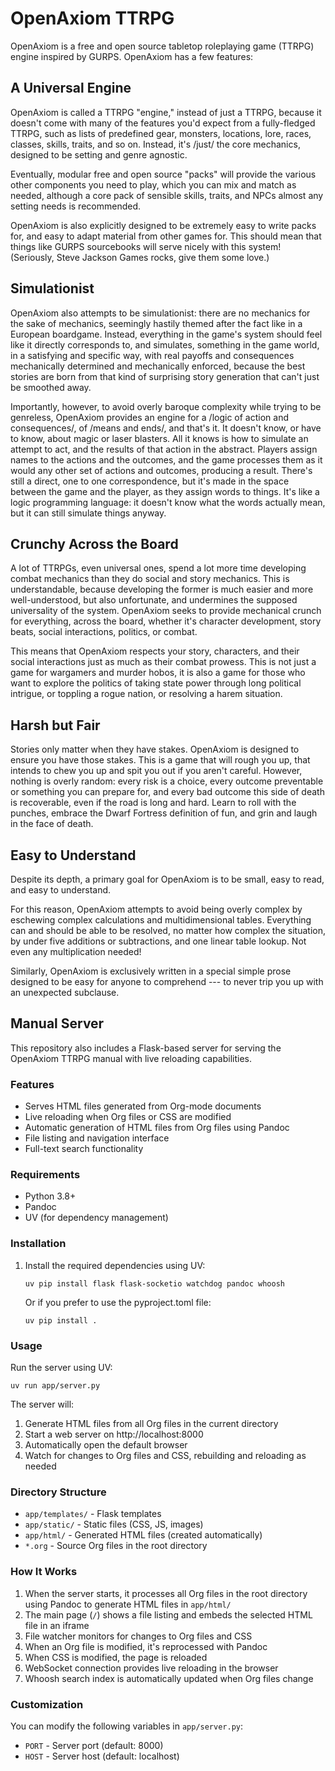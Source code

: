 # OpenAxiom TTRPG

OpenAxiom is a free and open source tabletop roleplaying game (TTRPG) engine inspired by GURPS. OpenAxiom has a few features:

## A Universal Engine

OpenAxiom is called a TTRPG "engine," instead of just a TTRPG, because it doesn't come with many of the features you'd expect from a fully-fledged TTRPG, such as lists of predefined gear, monsters, locations, lore, races, classes, skills, traits, and so on. Instead, it's /just/ the core mechanics, designed to be setting and genre agnostic.

Eventually, modular free and open source "packs" will provide the various other components you need to play, which you can mix and match as needed, although a core pack of sensible skills, traits, and NPCs almost any setting needs is recommended.

OpenAxiom is also explicitly designed to be extremely easy to write packs for, and easy to adapt material from other games for. This should mean that things like GURPS sourcebooks will serve nicely with this system! (Seriously, Steve Jackson Games rocks, give them some love.)

## Simulationist

OpenAxiom also attempts to be simulationist: there are no mechanics for the sake of mechanics, seemingly hastily themed after the fact like in a European boardgame. Instead, everything in the game's system should feel like it directly corresponds to, and simulates, something in the game world, in a satisfying and specific way, with real payoffs and consequences mechanically determined and mechanically enforced, because the best stories are born from that kind of surprising story generation that can't just be smoothed away.

Importantly, however, to avoid overly baroque complexity while trying to be genreless, OpenAxiom provides an engine for a /logic of action and consequences/, of /means and ends/, and that's it. It doesn't know, or have to know, about magic or laser blasters. All it knows is how to simulate an attempt to act, and the results of that action in the abstract. Players assign names to the actions and the outcomes, and the game processes them as it would any other set of actions and outcomes, producing a result. There's still a direct, one to one correspondence, but it's made in the space between the game and the player, as they assign words to things. It's like a logic programming language: it doesn't know what the words actually mean, but it can still simulate things anyway.

## Crunchy Across the Board

A lot of TTRPGs, even universal ones, spend a lot more time developing combat mechanics than they do social and story mechanics. This is understandable, because developing the former is much easier and more well-understood, but also unfortunate, and undermines the supposed universality of the system. OpenAxiom seeks to provide mechanical crunch for everything, across the board, whether it's character development, story beats, social interactions, politics, or combat.

This means that OpenAxiom respects your story, characters, and their social interactions just as much as their combat prowess. This is not just a game for wargamers and murder hobos, it is also a game for those who want to explore the politics of taking state power through long political intrigue, or toppling a rogue nation, or resolving a harem situation.

## Harsh but Fair

Stories only matter when they have stakes. OpenAxiom is designed to ensure you have those stakes. This is a game that will rough you up, that intends to chew you up and spit you out if you aren't careful. However, nothing is overly random: every risk is a choice, every outcome preventable or something you can prepare for, and every bad outcome this side of death is recoverable, even if the road is long and hard. Learn to roll with the punches, embrace the Dwarf Fortress definition of fun, and grin and laugh in the face of death.

## Easy to Understand

Despite its depth, a primary goal for OpenAxiom is to be small, easy to read, and easy to understand.

For this reason, OpenAxiom attempts to avoid being overly complex by eschewing complex calculations and multidimensional tables. Everything can and should be able to be resolved, no matter how complex the situation, by under five additions or subtractions, and one linear table lookup. Not even any multiplication needed!

Similarly, OpenAxiom is exclusively written in a special simple prose designed to be easy for anyone to comprehend --- to never trip you up with an unexpected subclause.

## Manual Server

This repository also includes a Flask-based server for serving the OpenAxiom TTRPG manual with live reloading capabilities.

### Features

- Serves HTML files generated from Org-mode documents
- Live reloading when Org files or CSS are modified
- Automatic generation of HTML files from Org files using Pandoc
- File listing and navigation interface
- Full-text search functionality

### Requirements

- Python 3.8+
- Pandoc
- UV (for dependency management)

### Installation

1. Install the required dependencies using UV:
   ```
   uv pip install flask flask-socketio watchdog pandoc whoosh
   ```

   Or if you prefer to use the pyproject.toml file:
   ```
   uv pip install .
   ```

### Usage

Run the server using UV:
```
uv run app/server.py
```

The server will:
1. Generate HTML files from all Org files in the current directory
2. Start a web server on http://localhost:8000
3. Automatically open the default browser
4. Watch for changes to Org files and CSS, rebuilding and reloading as needed

### Directory Structure

- `app/templates/` - Flask templates
- `app/static/` - Static files (CSS, JS, images)
- `app/html/` - Generated HTML files (created automatically)
- `*.org` - Source Org files in the root directory

### How It Works

1. When the server starts, it processes all Org files in the root directory using Pandoc to generate HTML files in `app/html/`
2. The main page (`/`) shows a file listing and embeds the selected HTML file in an iframe
3. File watcher monitors for changes to Org files and CSS
4. When an Org file is modified, it's reprocessed with Pandoc
5. When CSS is modified, the page is reloaded
6. WebSocket connection provides live reloading in the browser
7. Whoosh search index is automatically updated when Org files change

### Customization

You can modify the following variables in `app/server.py`:
- `PORT` - Server port (default: 8000)
- `HOST` - Server host (default: localhost)